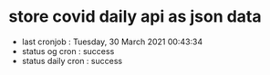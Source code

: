 # store covid daily api as json data

- last cronjob : Tuesday, 30 March 2021 00:43:34
- status og cron : success
- status daily cron : success
      
      